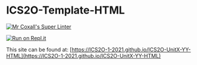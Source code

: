 # ICS2O-Template-HTML

[![Mr Coxall's Super Linter](https://github.com/ICS2O-1-2021/ICS2O-UnitX-YY-HTML/workflows/Mr%20Coxall's%20Super%20Linter/badge.svg)](https://github.com/ICS2O-1-2021/ICS2O-UnitX-YY-HTML/actions)

[![Run on Repl.it](https://repl.it/badge/github/ICS2O-1-2021/ICS2O-UnitX-YY-HTML)](https://repl.it/github/ICS2O-1-2021/ICS2O-UnitX-YY-HTML)

This site can be found at: [https://ICS2O-1-2021.github.io/ICS2O-UnitX-YY-HTML](https://ICS2O-1-2021.github.io/ICS2O-UnitX-YY-HTML)
